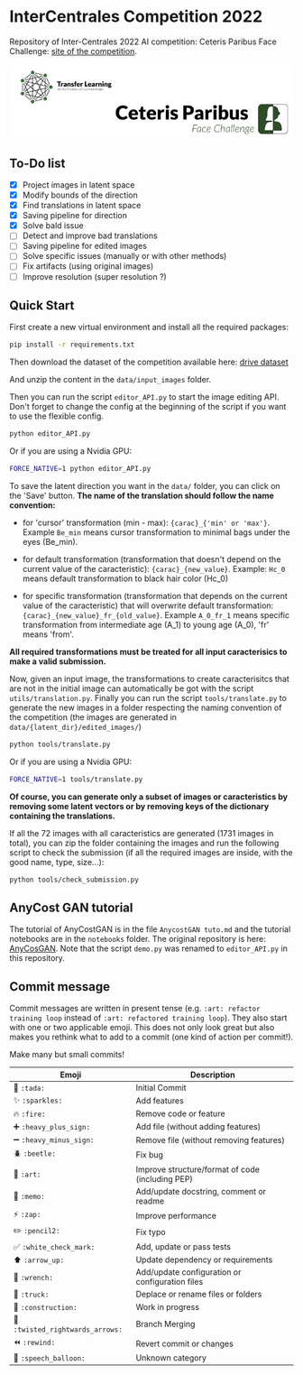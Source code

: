# InterCentrales Competition 2022

Repository of Inter-Centrales 2022 AI competition: Ceteris Paribus Face Challenge: [site of the competition](https://transfer-learning.org/competition.html).

![alt text](assets/figures/compet_img.png)

## To-Do list

- [x] Project images in latent space
- [x] Modify bounds of the direction
- [x] Find translations in latent space
- [x] Saving pipeline for direction
- [x] Solve bald issue
- [ ] Detect and improve bad translations
- [ ] Saving pipeline for edited images
- [ ] Solve specific issues (manually or with other methods)
- [ ] Fix artifacts (using original images)
- [ ] Improve resolution (super resolution ?)

## Quick Start

First create a new virtual environment and install all the required packages:

```bash
pip install -r requirements.txt
```

Then download the dataset of the competition available here: [drive dataset](https://drive.google.com/drive/folders/1-R1863MV8CuCjmycsLy05Uc6bdkWfuOP?usp=sharing)

And unzip the content in the `data/input_images` folder.

Then you can run the script `editor_API.py` to start the image editing API. Don't forget to change the config at the beginning of the script if you want to use the flexible config.

```bash
python editor_API.py
```

Or if you are using a Nvidia GPU:

```bash
FORCE_NATIVE=1 python editor_API.py
```

To save the latent direction you want in the `data/` folder, you can click on the 'Save' button. **The name of the translation should follow the name convention:**

- for 'cursor' transformation (min - max): `{carac}_{'min' or 'max'}`. Example `Be_min` means cursor transformation to minimal bags under the eyes (Be_min).

- for default transformation (transformation that doesn't depend on the current value of the caracteristic): `{carac}_{new_value}`. Example: `Hc_0` means default transformation to black hair color (Hc_0)

- for specific transformation (transformation that depends on the current value of the caracteristic) that will overwrite default transformation: `{carac}_{new_value}_fr_{old_value}`. Example `A_0_fr_1` means specific transformation from intermediate age (A_1) to young age (A_0), 'fr' means 'from'.

**All required transformations must be treated for all input caracterisics to make a valid submission.**

Now, given an input image, the transformations to create caracterisitcs that are not in the initial image can automatically be got with the script `utils/translation.py`. Finally you can run the script `tools/translate.py` to generate the new images in a folder respecting the naming convention of the competition (the images are generated in `data/{latent_dir}/edited_images/`)

```bash
python tools/translate.py
```

Or if you are using a Nvidia GPU:

```bash
FORCE_NATIVE=1 tools/translate.py
```

**Of course, you can generate only a subset of images or caracteristics by removing some latent vectors or by removing keys of the dictionary containing the translations.**

If all the 72 images with all caracteristics are generated (1731 images in total), you can zip the folder containing the images and run the following script to check the submission (if all the required images are inside, with the good name, type, size...):

```bash
python tools/check_submission.py
```

## AnyCost GAN tutorial

The tutorial of AnyCostGAN is in the file `AnycostGAN tuto.md` and the tutorial notebooks are in the `notebooks` folder. The original repository is here: [AnyCosGAN](https://github.com/mit-han-lab/anycost-gan). Note that the script `demo.py` was renamed to `editor_API.py` in this repository.

## Commit message

Commit messages are written in present tense (e.g. `:art: refactor training loop` instead of `:art: refactored training loop`).
They also start with one or two applicable emoji. This does not only look great but also makes you rethink what to add to a commit (one kind of action per commit!).

Make many but small commits!

| Emoji                                                     | Description                                      |
| --------------------------------------------------------- | ------------------------------------------------ |
| :tada: `:tada:`                                           | Initial Commit                                   |
| :sparkles: `:sparkles:`                                   | Add features                                     |
| :fire: `:fire:`                                           | Remove code or feature                           |
| :heavy_plus_sign: `:heavy_plus_sign:`                     | Add file (without adding features)               |
| :heavy_minus_sign: `:heavy_minus_sign:`                   | Remove file (without removing features)          |
| :beetle: `:beetle:`                                       | Fix bug                                          |
| :art: `:art:`                                             | Improve structure/format of code (including PEP) |
| :memo: `:memo:`                                           | Add/update docstring, comment or readme          |
| :zap: `:zap:`                                             | Improve performance                              |
| :pencil2: `:pencil2:`                                     | Fix typo                                         |
| :white_check_mark: `:white_check_mark:`                   | Add, update or pass tests                        |
| :arrow_up: `:arrow_up:`                                   | Update dependency or requirements                |
| :wrench: `:wrench:`                                       | Add/update configuration or configuration files  |
| :truck: `:truck:`                                         | Deplace or rename files or folders               |
| :construction: `:construction:`                           | Work in progress                                 |
| :twisted_rightwards_arrows: `:twisted_rightwards_arrows:` | Branch Merging                                   |
| :rewind: `:rewind:`                                       | Revert commit or changes                         |
| :speech_balloon: `:speech_balloon:`                       | Unknown category                                 |
